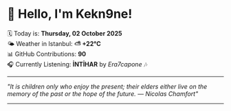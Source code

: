 # 👋 Hello, I'm Kekn9ne!

🗓️ Today is: **Thursday, 02 October 2025**  
🌤️ Weather in Istanbul: **⛅️  +22°C**  
📊 GitHub Contributions: **90**  
🎧 Currently Listening: **İNTİHAR** by *Era7capone* 🎶

---

_"It is children only who enjoy the present; their elders either live on the memory of the past or the hope of the future. — *Nicolas Chamfort*"_

---
